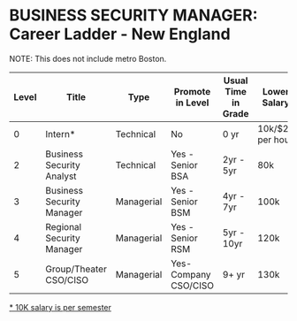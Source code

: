 # BUSINESS SECURITY MANAGER: Career Ladder - New England
NOTE: This does not include metro Boston.

| Level | Title | Type | Promote in Level | Usual Time in Grade | Lower Salary | Mid Salary | High Salary | Variable Compensation |
| ---- | ------ | ----- | -------- |---------- |  ------------ | ---------- | ----------- | --------------------- |
| 0| Intern\* | Technical  | No | 0 yr | 10k/$20 per hour | 10k/$20 per hour| 10k/$20 per hour | Not eligible |
| 2| Business Security Analyst| Technical  | Yes - Senior BSA | 2yr - 5yr | 80k | 110k | 130k | Not eligible |
| 3| Business Security Manager | Managerial | Yes - Senior BSM| 4yr - 7yr | 100k | 130k | 160k | Infrequent |
| 4| Regional Security Manager | Managerial | Yes - Senior RSM | 5yr - 10yr | 120k | 160k | 185k | Frequent |
| 5| Group/Theater CSO/CISO | Managerial | Yes- Company CSO/CISO | 9+ yr | 130k | 175k | 210k | Mostly |

<ins>\* 10K salary is per semester</ins>
